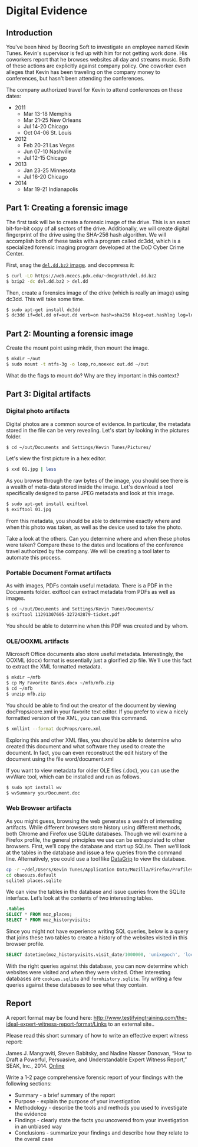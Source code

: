 # Digital Evidence

## Introduction

You've been hired by Booring Soft to investigate an employee named Kevin Tunes. Kevin's supervisor is fed up with him for not getting work done. His coworkers report that he browses websites all day and streams music. Both of these actions are explicitly against company policy. One coworker even alleges that Kevin has been traveling on the company money to conferences, but hasn't been attending the conferences.

The company authorized travel for Kevin to attend conferences on these dates:

* 2011
  * Mar 13-18 Memphis
  * Mar 21-25 New Orleans
  * Jul 14-20 Chicago
  * Oct 04-06 St. Louis
* 2012
  * Feb 20-21 Las Vegas
  * Jun 07-10 Nashville
  * Jul 12-15 Chicago
* 2013
  * Jan 23-25 Minnesota
  * Jul 16-20 Chicago
* 2014
  * Mar 19-21 Indianapolis

## Part 1: Creating a forensic image
The first task will be to create a forensic image of the drive. This is an exact bit-for-bit copy of all sectors of the drive. Additionally, we will create digital fingerprint of the drive using the SHA-256 hash algorithm. We will accomplish both of these tasks with a program called dc3dd, which is a specialized forensic imaging program developed at the DoD Cyber Crime Center.

First, snag the [`del.dd.bz2` image](https://web.mcecs.pdx.edu/~dmcgrath/del.dd.bz2). and decopmress it:

```sh
$ curl -LO https://web.mcecs.pdx.edu/~dmcgrath/del.dd.bz2
$ bzip2 -dc del.dd.bz2 > del.dd
```

Then, create a forensics image of the drive (which is really an image) using dc3dd. This will take some time.

```sh
$ sudo apt-get install dc3dd
$ dc3dd if=del.dd of=out.dd verb=on hash=sha256 hlog=out.hashlog log=log rec=off
```



## Part 2: Mounting a forensic image

Create the mount point using mkdir, then mount the image.

```sh
$ mkdir ~/out
$ sudo mount -t ntfs-3g -o loop,ro,noexec out.dd ~/out
```

What do the flags to mount do? Why are they important in this context?

## Part 3: Digital artifacts

### Digital photo artifacts

Digital photos are a common source of evidence. In particular, the metadata stored in the file can be very revealing. Let's start by looking in the pictures folder.

```sh
$ cd ~/out/Documents and Settings/Kevin Tunes/Pictures/
```

Let's view the first picture in a hex editor.

```sh
$ xxd 01.jpg | less
```

As you browse through the raw bytes of the image, you should see there is a wealth of meta-data stored inside the image. Let's download a tool specifically designed to parse JPEG metadata and look at this image.

```sh
$ sudo apt-get install exiftool
$ exiftool 01.jpg  
```

From this metadata, you should be able to determine exactly where and when this photo was taken, as well as the device used to take the photo.

Take a look at the others. Can you determine where and when these photos were taken? Compare these to the dates and locations of the conference travel authorized by the company. We will be creating a tool later to automate this process.

### Portable Document Format artifacts

As with images, PDFs contain useful metadata. There is a PDF in the Documents folder. exiftool can extract metadata from PDFs as well as images.

```sh
$ cd ~/out/Documents and Settings/Kevin Tunes/Documents/
$ exiftool 11291307605-327242879-ticket.pdf 
```

You should be able to determine when this PDF was created and by whom.

### OLE/OOXML artifacts

Microsoft Office documents also store useful metadata. Interestingly, the OOXML (docx) format is essentially just a glorified zip file. We'll use this fact to extract the XML formatted metadata.

```sh
$ mkdir ~/mfb
$ cp My Favorite Bands.docx ~/mfb/mfb.zip
$ cd ~/mfb
$ unzip mfb.zip 
```

You should be able to find out the creator of the document by viewing docProps/core.xml in your favorite text editor. If you prefer to view a nicely formatted version of the XML, you can use this command.

```sh
$ xmllint --format docProps/core.xml
```

Exploring this and other XML files, you should be able to determine who created this document and what software they used to create the document. In fact, you can even reconstruct the edit history of the document using the file word/document.xml

If you want to view metadata for older OLE files (.doc), you can use the wvWare tool, which can be installed and run as follows.

```sh
$ sudo apt install wv
$ wvSummary yourDocument.doc
```

### Web Browser artifacts

As you might guess, browsing the web generates a wealth of interesting artifacts. While different browsers store history using different methods, both Chrome and Firefox use SQLite databases. Though we will examine a Firefox profile, the general principles we use can be extrapolated to other browsers. First, we’ll copy the database and start up SQLite. Then we’ll look at the tables in the database and issue a few queries from the command line. Alternatively, you could use a tool like [DataGrip](https://www.jetbrains.com/datagrip/) to view the database.

```sh
cp -r ~/del/Users/Kevin Tunes/Application Data/Mozilla/Firefox/Profiles/obaosuzs.default ~/
cd obaosuzs.default
sqlite3 places.sqlite
```

We can view the tables in the database and issue queries from the SQLite interface. Let’s look at the contents of two interesting tables.

```sql
.tables
SELECT * FROM moz_places;
SELECT * FROM moz_historyvisits;
```

Since you might not have experience writing SQL queries, below is a query that joins these two tables to create a history of the websites visited in this browser profile.

```sql
SELECT datetime(moz_historyvisits.visit_date/1000000, 'unixepoch', 'localtime'), moz_places.url FROM moz_places, moz_historyvisits WHERE moz_places.id = moz_historyvisits.place_id;
```

With the right queries against this database, you can now determine which websites were visited and when they were visited. Other interesting databases are `cookies.sqlite` and `formhistory.sqlite`. Try writing a few queries against these databases to see what they contain.

## Report

A report format may be found here: http://www.testifyingtraining.com/the-ideal-expert-witness-report-format/Links to an external site..

Please read this short summary of how to write an effective expert witness report:

James J. Mangraviti, Steven Babitsky, and Nadine Nasser Donovan, “How to Draft a Powerful, Persuasive, and Understandable Expert Witness Report,” SEAK, Inc., 2014. [Online](http://www.testifyingtraining.com/wp-content/uploads/2014/07/How-to-Draft-a-Powerful-Expert-Witness-Report-6-30-2014.pdf)

Write a 1-2 page comprehensive forensic report of your findings with the following sections:

* Summary - a brief summary of the report
* Purpose - explain the purpose of your investigation
* Methodology - describe the tools and methods you used to investigate the evidence
* Findings - clearly state the facts you uncovered from your investigation in an unbiased way
* Conclusions - summarize your findings and describe how they relate to the overall case